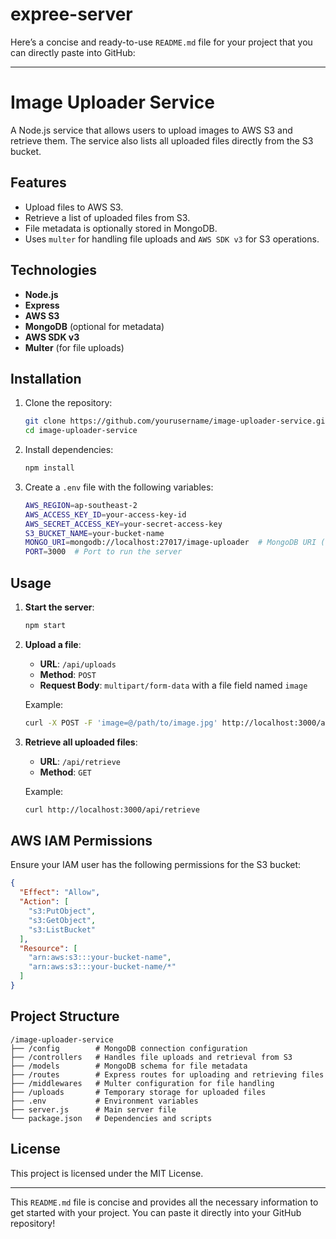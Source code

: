 # expree-server
Here’s a concise and ready-to-use `README.md` file for your project that you can directly paste into GitHub:

---

# Image Uploader Service

A Node.js service that allows users to upload images to AWS S3 and retrieve them. The service also lists all uploaded files directly from the S3 bucket.

## Features

- Upload files to AWS S3.
- Retrieve a list of uploaded files from S3.
- File metadata is optionally stored in MongoDB.
- Uses `multer` for handling file uploads and `AWS SDK v3` for S3 operations.

## Technologies

- **Node.js**
- **Express**
- **AWS S3**
- **MongoDB** (optional for metadata)
- **AWS SDK v3**
- **Multer** (for file uploads)

## Installation

1. Clone the repository:
   ```bash
   git clone https://github.com/yourusername/image-uploader-service.git
   cd image-uploader-service
   ```
2. Install dependencies:
   ```bash
   npm install
   ```
3. Create a `.env` file with the following variables:
   ```bash
   AWS_REGION=ap-southeast-2
   AWS_ACCESS_KEY_ID=your-access-key-id
   AWS_SECRET_ACCESS_KEY=your-secret-access-key
   S3_BUCKET_NAME=your-bucket-name
   MONGO_URI=mongodb://localhost:27017/image-uploader  # MongoDB URI (optional)
   PORT=3000  # Port to run the server
   ```

## Usage

1. **Start the server**:
   ```bash
   npm start
   ```

2. **Upload a file**:
   - **URL**: `/api/uploads`
   - **Method**: `POST`
   - **Request Body**: `multipart/form-data` with a file field named `image`
   
   Example:
   ```bash
   curl -X POST -F 'image=@/path/to/image.jpg' http://localhost:3000/api/uploads
   ```

3. **Retrieve all uploaded files**:
   - **URL**: `/api/retrieve`
   - **Method**: `GET`
   
   Example:
   ```bash
   curl http://localhost:3000/api/retrieve
   ```

## AWS IAM Permissions

Ensure your IAM user has the following permissions for the S3 bucket:

```json
{
  "Effect": "Allow",
  "Action": [
    "s3:PutObject",
    "s3:GetObject",
    "s3:ListBucket"
  ],
  "Resource": [
    "arn:aws:s3:::your-bucket-name",
    "arn:aws:s3:::your-bucket-name/*"
  ]
}
```

## Project Structure

```
/image-uploader-service
├── /config        # MongoDB connection configuration
├── /controllers   # Handles file uploads and retrieval from S3
├── /models        # MongoDB schema for file metadata
├── /routes        # Express routes for uploading and retrieving files
├── /middlewares   # Multer configuration for file handling
├── /uploads       # Temporary storage for uploaded files
├── .env           # Environment variables
├── server.js      # Main server file
└── package.json   # Dependencies and scripts
```

## License

This project is licensed under the MIT License.

---

This `README.md` file is concise and provides all the necessary information to get started with your project. You can paste it directly into your GitHub repository!
